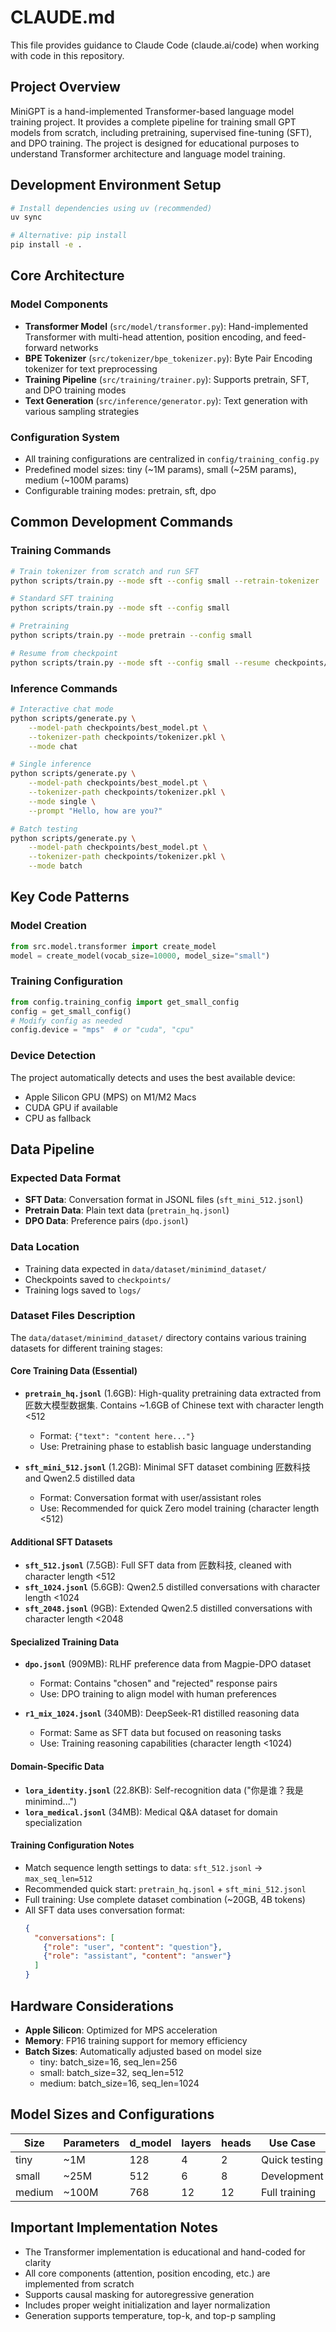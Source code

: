 # CLAUDE.md

This file provides guidance to Claude Code (claude.ai/code) when working with code in this repository.

## Project Overview

MiniGPT is a hand-implemented Transformer-based language model training project. It provides a complete pipeline for training small GPT models from scratch, including pretraining, supervised fine-tuning (SFT), and DPO training. The project is designed for educational purposes to understand Transformer architecture and language model training.

## Development Environment Setup

```bash
# Install dependencies using uv (recommended)
uv sync

# Alternative: pip install
pip install -e .
```

## Core Architecture

### Model Components
- **Transformer Model** (`src/model/transformer.py`): Hand-implemented Transformer with multi-head attention, position encoding, and feed-forward networks
- **BPE Tokenizer** (`src/tokenizer/bpe_tokenizer.py`): Byte Pair Encoding tokenizer for text preprocessing
- **Training Pipeline** (`src/training/trainer.py`): Supports pretrain, SFT, and DPO training modes
- **Text Generation** (`src/inference/generator.py`): Text generation with various sampling strategies

### Configuration System
- All training configurations are centralized in `config/training_config.py`
- Predefined model sizes: tiny (~1M params), small (~25M params), medium (~100M params)
- Configurable training modes: pretrain, sft, dpo

## Common Development Commands

### Training Commands

```bash
# Train tokenizer from scratch and run SFT
python scripts/train.py --mode sft --config small --retrain-tokenizer

# Standard SFT training
python scripts/train.py --mode sft --config small

# Pretraining
python scripts/train.py --mode pretrain --config small

# Resume from checkpoint
python scripts/train.py --mode sft --config small --resume checkpoints/checkpoint.pt
```

### Inference Commands

```bash
# Interactive chat mode
python scripts/generate.py \
    --model-path checkpoints/best_model.pt \
    --tokenizer-path checkpoints/tokenizer.pkl \
    --mode chat

# Single inference
python scripts/generate.py \
    --model-path checkpoints/best_model.pt \
    --tokenizer-path checkpoints/tokenizer.pkl \
    --mode single \
    --prompt "Hello, how are you?"

# Batch testing
python scripts/generate.py \
    --model-path checkpoints/best_model.pt \
    --tokenizer-path checkpoints/tokenizer.pkl \
    --mode batch
```

## Key Code Patterns

### Model Creation
```python
from src.model.transformer import create_model
model = create_model(vocab_size=10000, model_size="small")
```

### Training Configuration
```python
from config.training_config import get_small_config
config = get_small_config()
# Modify config as needed
config.device = "mps"  # or "cuda", "cpu"
```

### Device Detection
The project automatically detects and uses the best available device:
- Apple Silicon GPU (MPS) on M1/M2 Macs
- CUDA GPU if available
- CPU as fallback

## Data Pipeline

### Expected Data Format
- **SFT Data**: Conversation format in JSONL files (`sft_mini_512.jsonl`)
- **Pretrain Data**: Plain text data (`pretrain_hq.jsonl`) 
- **DPO Data**: Preference pairs (`dpo.jsonl`)

### Data Location
- Training data expected in `data/dataset/minimind_dataset/`
- Checkpoints saved to `checkpoints/`
- Training logs saved to `logs/`

### Dataset Files Description

The `data/dataset/minimind_dataset/` directory contains various training datasets for different training stages:

#### Core Training Data (Essential)
- **`pretrain_hq.jsonl`** (1.6GB): High-quality pretraining data extracted from 匠数大模型数据集. Contains ~1.6GB of Chinese text with character length <512
  - Format: `{"text": "content here..."}`
  - Use: Pretraining phase to establish basic language understanding

- **`sft_mini_512.jsonl`** (1.2GB): Minimal SFT dataset combining 匠数科技 and Qwen2.5 distilled data
  - Format: Conversation format with user/assistant roles
  - Use: Recommended for quick Zero model training (character length <512)

#### Additional SFT Datasets
- **`sft_512.jsonl`** (7.5GB): Full SFT data from 匠数科技, cleaned with character length <512
- **`sft_1024.jsonl`** (5.6GB): Qwen2.5 distilled conversations with character length <1024  
- **`sft_2048.jsonl`** (9GB): Extended Qwen2.5 distilled conversations with character length <2048

#### Specialized Training Data
- **`dpo.jsonl`** (909MB): RLHF preference data from Magpie-DPO dataset
  - Format: Contains "chosen" and "rejected" response pairs
  - Use: DPO training to align model with human preferences

- **`r1_mix_1024.jsonl`** (340MB): DeepSeek-R1 distilled reasoning data
  - Format: Same as SFT data but focused on reasoning tasks
  - Use: Training reasoning capabilities (character length <1024)

#### Domain-Specific Data
- **`lora_identity.jsonl`** (22.8KB): Self-recognition data ("你是谁？我是minimind...")
- **`lora_medical.jsonl`** (34MB): Medical Q&A dataset for domain specialization

#### Training Configuration Notes
- Match sequence length settings to data: `sft_512.jsonl` → `max_seq_len=512`
- Recommended quick start: `pretrain_hq.jsonl` + `sft_mini_512.jsonl`
- Full training: Use complete dataset combination (~20GB, 4B tokens)
- All SFT data uses conversation format:
  ```json
  {
    "conversations": [
      {"role": "user", "content": "question"},
      {"role": "assistant", "content": "answer"}
    ]
  }
  ```

## Hardware Considerations

- **Apple Silicon**: Optimized for MPS acceleration
- **Memory**: FP16 training support for memory efficiency
- **Batch Sizes**: Automatically adjusted based on model size
  - tiny: batch_size=16, seq_len=256
  - small: batch_size=32, seq_len=512  
  - medium: batch_size=16, seq_len=1024

## Model Sizes and Configurations

| Size | Parameters | d_model | layers | heads | Use Case |
|------|-----------|---------|--------|-------|----------|
| tiny | ~1M | 128 | 4 | 2 | Quick testing |
| small | ~25M | 512 | 6 | 8 | Development |
| medium | ~100M | 768 | 12 | 12 | Full training |

## Important Implementation Notes

- The Transformer implementation is educational and hand-coded for clarity
- All core components (attention, position encoding, etc.) are implemented from scratch
- Supports causal masking for autoregressive generation
- Includes proper weight initialization and layer normalization
- Generation supports temperature, top-k, and top-p sampling